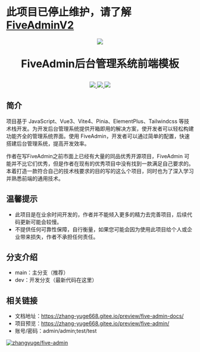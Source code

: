 <p align="center">
    <h1>
    此项目已停止维护，请了解
    <a href="https://zhang-yuge668.gitee.io/preview/five-admin-v2-docs/">
        FiveAdminV2
    </a>
    </h1>
</p>
<p align="center">
    <a href="https://gitee.com/zhang-yuge668/five-admin">
        <img src="https://gitee.com/zhang-yuge668/five-admin/widgets/widget_3.svg">
    </a>
</p>
<h1 align="center" style="margin: 30px 0 30px; font-weight: bold;">FiveAdmin后台管理系统前端模板</h1>
<p align="center">
	<a href="https://gitee.com/zhang-yuge668/five-admin/stargazers">
        <img src="https://gitee.com/zhang-yuge668/five-admin/badge/star.svg?theme=dark">
    </a>
	<a href="https://gitee.com/zhang-yuge668/five-admin/members">
        <img src="https://gitee.com/zhang-yuge668/five-admin/badge/fork.svg?theme=dark">
    </a>
	<a href="https://gitee.com/zhang-yuge668/five-admin/blob/master/LICENSE">
        <img src="https://img.shields.io/github/license/mashape/apistatus.svg">
    </a>
</p>

## 简介
项目基于 JavaScript、Vue3、Vite4、Pinia、ElementPlus、Tailwindcss 等技术栈开发。为开发后台管理系统提供开箱即用的解决方案，使开发者可以轻松构建功能齐全的管理系统界面。使用 FiveAdmin，开发者可以通过简单的配置，快速搭建后台管理系统，提高开发效率。

作者在写FiveAdmin之前市面上已经有大量的同品优秀开源项目，FiveAdmin 可能并不比它们优秀，但是作者在现有的优秀项目中没有找到一款满足自己要求的。本着打造一款符合自己的技术栈要求的目的写的这么个项目，同时也为了深入学习并熟悉前端的通用技术。

## 温馨提示
+  此项目是在业余时间开发的，作者并不能倾入更多的精力去完善项目，后续代码更新可能会较慢。
+  不提供任何可靠性保障，自行衡量，如果您可能会因为使用此项目给个人或企业带来损失，作者不承担任何责任。


## 分支介绍
+   main：主分支（推荐）
+   dev：开发分支（最新代码在这里）

## 相关链接
+ 文档地址：https://zhang-yuge668.gitee.io/preview/five-admin-docs/
+ 项目预览：https://zhang-yuge668.gitee.io/preview/five-admin/
+ 账号/密码：admin/admin;test/test

[![zhangyuge/five-admin](https://gitee.com/zhang-yuge668/five-admin/widgets/widget_card.svg?colors=4183c4,faf5fa,ffffff,e3e9ed,666666,9b9b9b)](https://gitee.com/zhang-yuge668/five-admin)
